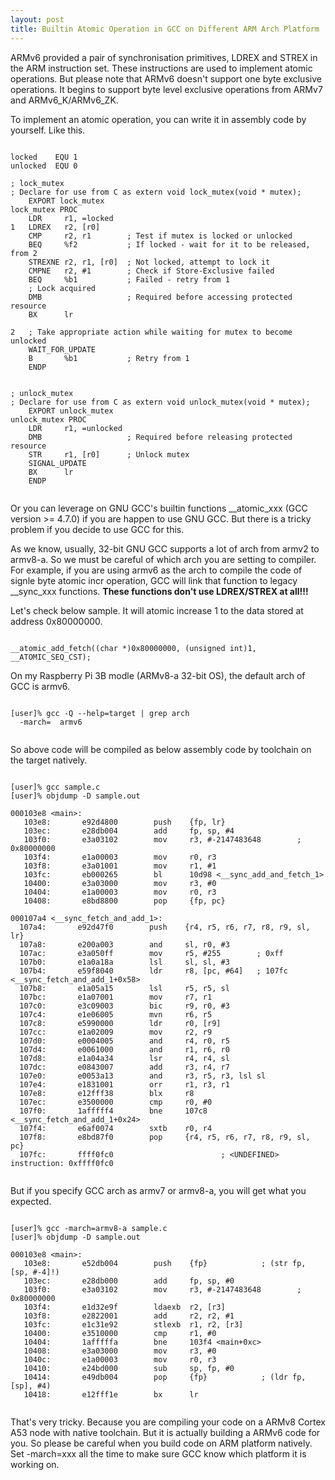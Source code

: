 ```yaml
---
layout: post
title: Builtin Atomic Operation in GCC on Different ARM Arch Platform
---
```


ARMv6 provided a pair of synchronisation primitives, LDREX and STREX in the ARM instruction set. These instructions are used to implement atomic operations. But please note that ARMv6 doesn't support one byte exclusive operations. It begins to support byte level exclusive operations from ARMv7 and ARMv6_K/ARMv6_ZK. 

To implement an atomic operation, you can write it in assembly code by yourself. Like this.

```

locked    EQU 1
unlocked  EQU 0

; lock_mutex
; Declare for use from C as extern void lock_mutex(void * mutex);
    EXPORT lock_mutex
lock_mutex PROC
    LDR     r1, =locked
1   LDREX   r2, [r0]
    CMP     r2, r1        ; Test if mutex is locked or unlocked
	BEQ     %f2           ; If locked - wait for it to be released, from 2
    STREXNE r2, r1, [r0]  ; Not locked, attempt to lock it
    CMPNE   r2, #1        ; Check if Store-Exclusive failed
    BEQ     %b1           ; Failed - retry from 1
    ; Lock acquired
    DMB                   ; Required before accessing protected resource
    BX      lr

2   ; Take appropriate action while waiting for mutex to become unlocked
    WAIT_FOR_UPDATE
    B       %b1           ; Retry from 1
    ENDP


; unlock_mutex
; Declare for use from C as extern void unlock_mutex(void * mutex);
    EXPORT unlock_mutex
unlock_mutex PROC
    LDR     r1, =unlocked
    DMB                   ; Required before releasing protected resource
    STR     r1, [r0]      ; Unlock mutex
    SIGNAL_UPDATE	
    BX      lr
    ENDP
    
```

Or you can leverage on GNU GCC's builtin functions __atomic_xxx (GCC version >= 4.7.0) if you are happen to use GNU GCC. But there is a tricky problem if you decide to use GCC for this. 

As we know, usually, 32-bit GNU GCC supports a lot of arch from armv2 to armv8-a. So we must be careful of which arch you are setting to compiler. For example, if you are using armv6 as the arch to compile the code of signle byte atomic incr operation, GCC will link that function to legacy __sync_xxx functions. **These functions don't use LDREX/STREX at all!!!**

Let's check below sample. It will atomic increase 1 to the data stored at address 0x80000000.

```

__atomic_add_fetch((char *)0x80000000, (unsigned int)1, __ATOMIC_SEQ_CST);

```

On my Raspberry Pi 3B modle (ARMv8-a 32-bit OS), the default arch of GCC is armv6. 

```

[user]% gcc -Q --help=target | grep arch  
  -march=  armv6
  
```

So above code will be compiled as below assembly code by toolchain on the target natively.

```

[user]% gcc sample.c
[user]% objdump -D sample.out 

000103e8 <main>:
   103e8:       e92d4800        push    {fp, lr}
   103ec:       e28db004        add     fp, sp, #4
   103f0:       e3a03102        mov     r3, #-2147483648        ; 0x80000000
   103f4:       e1a00003        mov     r0, r3
   103f8:       e3a01001        mov     r1, #1
   103fc:       eb000265        bl      10d98 <__sync_add_and_fetch_1>
   10400:       e3a03000        mov     r3, #0
   10404:       e1a00003        mov     r0, r3
   10408:       e8bd8800        pop     {fp, pc}

000107a4 <__sync_fetch_and_add_1>:
  107a4:       e92d47f0        push    {r4, r5, r6, r7, r8, r9, sl, lr}
  107a8:       e200a003        and     sl, r0, #3
  107ac:       e3a050ff        mov     r5, #255        ; 0xff
  107b0:       e1a0a18a        lsl     sl, sl, #3
  107b4:       e59f8040        ldr     r8, [pc, #64]   ; 107fc <__sync_fetch_and_add_1+0x58>
  107b8:       e1a05a15        lsl     r5, r5, sl
  107bc:       e1a07001        mov     r7, r1
  107c0:       e3c09003        bic     r9, r0, #3
  107c4:       e1e06005        mvn     r6, r5
  107c8:       e5990000        ldr     r0, [r9]
  107cc:       e1a02009        mov     r2, r9
  107d0:       e0004005        and     r4, r0, r5
  107d4:       e0061000        and     r1, r6, r0
  107d8:       e1a04a34        lsr     r4, r4, sl
  107dc:       e0843007        add     r3, r4, r7
  107e0:       e0053a13        and     r3, r5, r3, lsl sl
  107e4:       e1831001        orr     r1, r3, r1
  107e8:       e12fff38        blx     r8
  107ec:       e3500000        cmp     r0, #0
  107f0:       1afffff4        bne     107c8 <__sync_fetch_and_add_1+0x24>
  107f4:       e6af0074        sxtb    r0, r4
  107f8:       e8bd87f0        pop     {r4, r5, r6, r7, r8, r9, sl, pc}
  107fc:       ffff0fc0                        ; <UNDEFINED> instruction: 0xffff0fc0
  
```

But if you specify GCC arch as armv7 or armv8-a, you will get what you expected.

```

[user]% gcc -march=armv8-a sample.c
[user]% objdump -D sample.out 

000103e8 <main>:
   103e8:       e52db004        push    {fp}            ; (str fp, [sp, #-4]!)
   103ec:       e28db000        add     fp, sp, #0
   103f0:       e3a03102        mov     r3, #-2147483648        ; 0x80000000
   103f4:       e1d32e9f        ldaexb  r2, [r3]
   103f8:       e2822001        add     r2, r2, #1
   103fc:       e1c31e92        stlexb  r1, r2, [r3]
   10400:       e3510000        cmp     r1, #0
   10404:       1afffffa        bne     103f4 <main+0xc>
   10408:       e3a03000        mov     r3, #0
   1040c:       e1a00003        mov     r0, r3
   10410:       e24bd000        sub     sp, fp, #0
   10414:       e49db004        pop     {fp}            ; (ldr fp, [sp], #4) 
   10418:       e12fff1e        bx      lr
   
```

That's very tricky. Because you are compiling your code on a ARMv8 Cortex A53 node with native toolchain. But it is actually building a ARMv6 code for you. So please be careful when you build code on ARM platform natively. Set -march=xxx all the time to make sure GCC know which platform it is working on.

